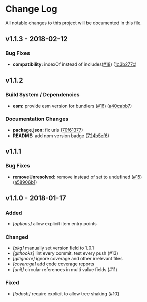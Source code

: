 # Change Log
All notable changes to this project will be documented in this file.

## v1.1.3 - 2018-02-12

### Bug Fixes

* **compatibility:**  indexOf instead of includes([#18](https://github.com/contentful/contentful-resolve-response/pull/18)) ([1c3b277c](https://github.com/contentful/contentful-resolve-response/commit/1c3b277c2189b966841a86da276de018618aa1ce))

## v1.1.2

### Build System / Dependencies

* **esm:**  provide esm version for bundlers ([#16](https://github.com/contentful/contentful-resolve-response/pull/16)) ([a40cabb7](https://github.com/contentful/contentful-resolve-response/commit/a40cabb73e099347cd7a77679ba4060f20d07b65))

### Documentation Changes

* **package.json:**  fix urls ([70f61377](https://github.com/contentful/contentful-resolve-response/commit/70f6137787345cdb5913dd198b597e446ab16390))
* **README:**  add npm version badge ([724b5ef6](https://github.com/contentful/contentful-resolve-response/commit/724b5ef684fa12d3a539e23ad089da3b3a047199))

## v1.1.1

### Bug Fixes

* **removeUnresolved:**  remove instead of set to undefined ([#15](https://github.com/contentful/contentful-resolve-response/pull/15)) ([a58906b1](https://github.com/contentful/contentful-resolve-response/commit/a58906b1df9218cfebf9974e6969d07d87a9dc05))

## v1.1.0 - 2018-01-17
### Added
- _[options]_ allow explicit item entry points

### Changed
- _[pkg]_ manually set version field to 1.0.1
- _[githooks]_ lint every commit, test every push (#13)
- _[gitignore]_ ignore coverage and other irrelevant files
- _[coverage]_ add code coverage reports
- _[unit]_ circular references in multi value fields (#11)

### Fixed
- _[lodash]_ require explicit to allow tree shaking (#10)
